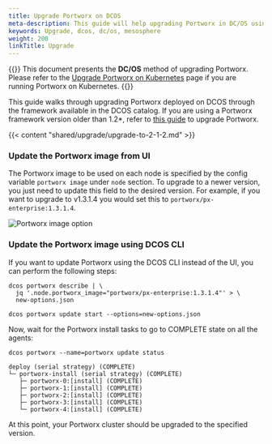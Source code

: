 ```yaml
---
title: Upgrade Portworx on DCOS
meta-description: This guide will help upgrading Portworx in DC/OS using the Portworx framework
keywords: Upgrade, dcos, dc/os, mesosphere
weight: 200
linkTitle: Upgrade
---
```


{{<info>}}
This document presents the **DC/OS** method of upgrading Portworx. Please refer to the [Upgrade Portworx on Kubernetes](/operations/operate-kubernetes/upgrade/) page if you are running Portworx on Kubernetes.
{{</info>}}

This guide walks through upgrading Portworx deployed on DCOS through the framework available in the DCOS catalog. If you are using a Portworx framework version older than 1.2*, refer to [this guide](/install-with-other/dcos/operate-and-maintain/upgrade) to upgrade Portworx.

{{< content "shared/upgrade/upgrade-to-2-1-2.md" >}}

### Update the Portworx image from UI

The Portworx image to be used on each node is specified by the config variable `portworx image` under `node` section.
To upgrade to a newer version, you just need to update this field to the desired version. For example, if you want to upgrade to v1.3.1.4 you would set this to `portworx/px-enterprise:1.3.1.4`.

![Portworx image option](/img/dcos-px-image-option2.png)

### Update the Portworx image using DCOS CLI

If you want to update Portworx using the DCOS CLI instead of the UI, you can perform the following steps:

```text
dcos portworx describe | \
  jq '.node.portworx_image="portworx/px-enterprise:1.3.1.4"' > \
  new-options.json

dcos portworx update start --options=new-options.json
```

Now, wait for the Portworx install tasks to go to COMPLETE state on all the agents:

```text
dcos portworx --name=portworx update status
```

```output
deploy (serial strategy) (COMPLETE)
└─ portworx-install (serial strategy) (COMPLETE)
   ├─ portworx-0:[install] (COMPLETE)
   ├─ portworx-1:[install] (COMPLETE)
   ├─ portworx-2:[install] (COMPLETE)
   ├─ portworx-3:[install] (COMPLETE)
   └─ portworx-4:[install] (COMPLETE)
```

At this point, your Portworx cluster should be upgraded to the specified version.
